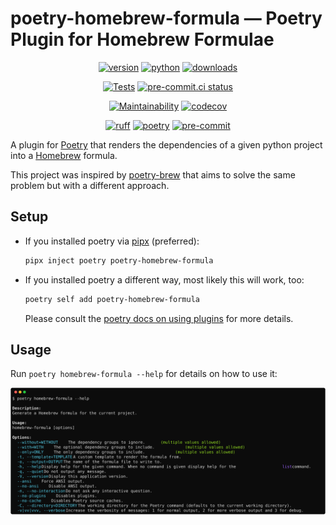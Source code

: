 # poetry-homebrew-formula — Poetry Plugin for Homebrew Formulae

<!-- markdownlint-disable MD033 MD013 -->
<div align="center">

[![version](https://img.shields.io/pypi/v/poetry-homebrew-formula.svg)](https://pypi.org/project/poetry-homebrew-formula/)
[![python](https://img.shields.io/pypi/pyversions/poetry-homebrew-formula.svg)](https://pypi.org/project/poetry-homebrew-formula/)
[![downloads](https://img.shields.io/pypi/dm/poetry-homebrew-formula)](https://pypi.org/project/poetry-homebrew-formula/)

[![Tests](https://github.com/janw/poetry-homebrew-formula/actions/workflows/tests.yaml/badge.svg)](https://github.com/janw/poetry-homebrew-formula/actions/workflows/tests.yaml?query=branch%3Amain)
[![pre-commit.ci status](https://results.pre-commit.ci/badge/github/janw/poetry-homebrew-formula/main.svg)](https://results.pre-commit.ci/latest/github/janw/poetry-homebrew-formula/main)

[![Maintainability](https://api.codeclimate.com/v1/badges/4ad2ba1c95736b1a66c9/maintainability)](https://codeclimate.com/github/janw/poetry-homebrew-formula/maintainability)
[![codecov](https://codecov.io/gh/janw/poetry-homebrew-formula/graph/badge.svg?token=vS7RKkMkQo)](https://codecov.io/gh/janw/poetry-homebrew-formula)

[![ruff](https://img.shields.io/endpoint?url=https://raw.githubusercontent.com/astral-sh/ruff/main/assets/badge/v2.json)](https://docs.astral.sh/ruff/)
[![poetry](https://img.shields.io/endpoint?url=https://python-poetry.org/badge/v0.json)](https://python-poetry.org/docs/)
[![pre-commit](https://img.shields.io/badge/-pre--commit-f8b424?logo=pre-commit&labelColor=grey)](https://github.com/pre-commit/pre-commit)

</div>

A plugin for [Poetry](https://python-poetry.org) that renders the dependencies of a given python project into a [Homebrew](https://docs.brew.sh) formula.

This project was inspired by [poetry-brew](https://pypi.org/project/poetry-brew/) that aims to solve the same problem but with a different approach.

## Setup

* If you installed poetry via [pipx](https://pipx.pypa.io/stable/) (preferred):

    ```bash
    pipx inject poetry poetry-homebrew-formula
    ```

* If you installed poetry a different way, most likely this will work, too:

    ```bash
    poetry self add poetry-homebrew-formula
    ```

    Please consult the [poetry docs on using plugins](https://python-poetry.org/docs/plugins/#using-plugins) for more details.

## Usage

Run `poetry homebrew-formula --help` for details on how to use it:

<!-- RICH-CODEX fake_command: "poetry homebrew-formula --help" -->
![`poetry run poetry homebrew-formula --help --ansi`](.assets/homebrew-formula-help.svg)
